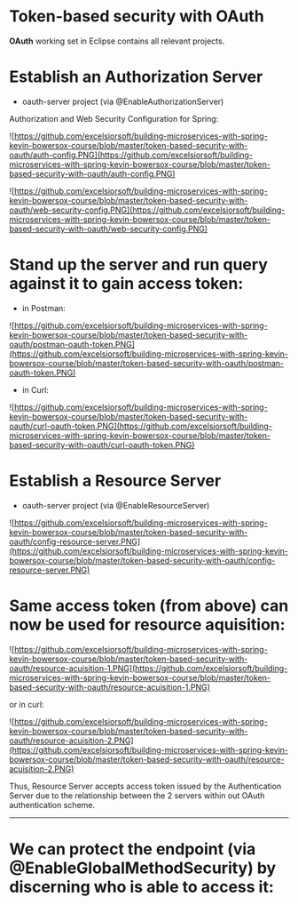 # Token-based security with OAuth

**OAuth** working set in Eclipse contains all relevant projects.

# Establish an Authorization Server

- oauth-server project (via @EnableAuthorizationServer)

Authorization and Web Security Configuration for Spring:

![https://github.com/excelsiorsoft/building-microservices-with-spring-kevin-bowersox-course/blob/master/token-based-security-with-oauth/auth-config.PNG](https://github.com/excelsiorsoft/building-microservices-with-spring-kevin-bowersox-course/blob/master/token-based-security-with-oauth/auth-config.PNG)

![https://github.com/excelsiorsoft/building-microservices-with-spring-kevin-bowersox-course/blob/master/token-based-security-with-oauth/web-security-config.PNG](https://github.com/excelsiorsoft/building-microservices-with-spring-kevin-bowersox-course/blob/master/token-based-security-with-oauth/web-security-config.PNG)

# Stand up the server and run query against it to gain access token: 

- in Postman:

![https://github.com/excelsiorsoft/building-microservices-with-spring-kevin-bowersox-course/blob/master/token-based-security-with-oauth/postman-oauth-token.PNG](https://github.com/excelsiorsoft/building-microservices-with-spring-kevin-bowersox-course/blob/master/token-based-security-with-oauth/postman-oauth-token.PNG)

- in Curl: 

![https://github.com/excelsiorsoft/building-microservices-with-spring-kevin-bowersox-course/blob/master/token-based-security-with-oauth/curl-oauth-token.PNG](https://github.com/excelsiorsoft/building-microservices-with-spring-kevin-bowersox-course/blob/master/token-based-security-with-oauth/curl-oauth-token.PNG)

# Establish a Resource Server

- oauth-server project (via @EnableResourceServer)

![https://github.com/excelsiorsoft/building-microservices-with-spring-kevin-bowersox-course/blob/master/token-based-security-with-oauth/config-resource-server.PNG](https://github.com/excelsiorsoft/building-microservices-with-spring-kevin-bowersox-course/blob/master/token-based-security-with-oauth/config-resource-server.PNG)

# Same access token (from above) can now be used for resource aquisition:

![https://github.com/excelsiorsoft/building-microservices-with-spring-kevin-bowersox-course/blob/master/token-based-security-with-oauth/resource-acuisition-1.PNG](https://github.com/excelsiorsoft/building-microservices-with-spring-kevin-bowersox-course/blob/master/token-based-security-with-oauth/resource-acuisition-1.PNG)

or in curl:


![https://github.com/excelsiorsoft/building-microservices-with-spring-kevin-bowersox-course/blob/master/token-based-security-with-oauth/resource-acuisition-2.PNG](https://github.com/excelsiorsoft/building-microservices-with-spring-kevin-bowersox-course/blob/master/token-based-security-with-oauth/resource-acuisition-2.PNG)

Thus, Resource Server accepts access token issued by the Authentication Server due to the relationship between the 2 servers within out OAuth authentication scheme.

---

# We can protect the endpoint  (via @EnableGlobalMethodSecurity) by discerning who is able to access it:






